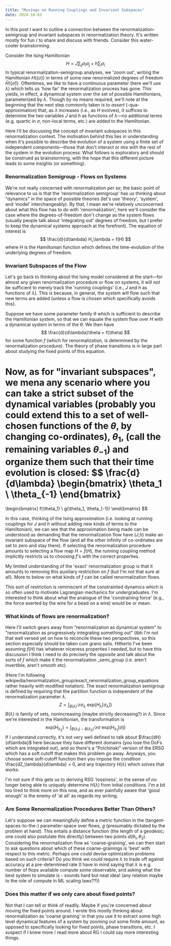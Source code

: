 ```yaml
---
title: "Musings on Running Couplings and Invariant Subspaces"
date: 2024-10-03
---
```


In this post I want to outline a connection between the renormalization-semigroup and invariant subspaces in renormalization theory. It's written mostly for fun / to share and discuss with friends.  Consider this water-cooler brainstorming.

Consider the Ising Hamiltonian
$$ H = J \sum_{ij} \sigma_i \sigma_j + h \sum_i \sigma_i $$
In typical renormalization-semigroup analyses, we 'zoom out', writing the Hamiltonian $H(\{\sigma\})$ in terms of some new renormalized degrees of freedom $\hat{H}(\{\hat{\sigma}\})$. Oftentimes, we like to have a continuous parameter (here we'll use $\lambda$) which tells us 'how far' the renormalization process has gone. This yields, in effect, a dynamical system over the set of possible Hamiltonians, parameterized by $\lambda$. Though by no means required, we'll note at the beginning that the next step commonly taken is to _assert_ (-qua-approximation) that, as $\lambda$ increases (i.e., as $H$ evolves), it suffices to determine the two variables $J$ and $h$ as functions of $\lambda$—no additional terms (e.g. quartic in $\sigma$, non-local terms, etc.) are added to the Hamiltonian.

Here I'll be discussing the concept of invariant subspaces in this renormalization context. The motivation behind this lies in understanding when it's possible to describe the evolution of a system using a finite set of independent components—those that don't interact or mix with the rest of the system in the evolution process. What follows is exploratory and should be construed as brainstorming, with the hope that this different picture leads to some insights (or something).

### Renormalization Semigroup - Flows on Systems
We're not really concerned with renormalization _per se_; the basic point of relevance to us is that the 'renormalization semigroup' has us thinking about "dynamics" in the space of possible theories (let's use 'theory', 'system', and 'model' interchangeably). By that, I mean we're relatively unconcerned about what this flow has to do with 'renormalization'; here we'll consider the case where the degrees-of-freedom don't change as the system flows (usually people talk about 'integrating out' degrees of freedom, but I prefer to keep the dynamical systems approach at the forefront). The equation of interest is
$$
\frac{d}{d\lambda} H_\lambda = f(H)
$$
where $H$ is the Hamiltonian function which defines the time-evolution of the underlying degrees of freedom.

### Invariant Subspaces of the Flow
Let's go back to thinking about the Ising model considered at the start—for almost any given renormalization procedure or flow on systems, it will _not_ be sufficient to merely track the 'running couplings' (i.e., $J$ and $h$ as functions of $\lambda$). This is because, in general, the system will flow such that new terms are added (unless a flow is chosen which specifically avoids this). 

Suppose we have some parameter family $\theta$ which is sufficient to describe the Hamiltonian system, so that we can equate the system flow over $H$ with a dynamical system in terms of the $\theta$. We then have
$$
\frac{d}{d\lambda}\theta = f(\theta)
$$
for some function $f$ (which for renormalization, is determined by the renormalization procedure). The theory of phase transitions is in large part about studying the fixed points of this equation.

Now, as for "invariant subspaces", we mena any scenario where you can take a strict subset of the dynamical variables (probably you could extend this to a set of well-chosen functions of the $\theta$, by changing co-ordinates),  $\theta_1$, (call the remaining variables $\theta_{-1}$) and organize them such that their time evolution is closed:
$$
\frac{d}{d\lambda} 
\begin{bmatrix} 
\theta_1 \\ 
\theta_{-1} 
\end{bmatrix} 
=
\begin{bmatrix} 
f(\theta_1) \\ 
g(\theta_1, \theta_{-1}) 
\end{bmatrix}
$$

In this case, thinking of the Ising approximation (i.e. looking at running couplings for $J$ and $h$ without adding new kinds of terms to the Hamiltonian), we can see that the approximation being made can be understood as demanding that the renormalization flow have ($J$,$h$) make an invariant subspace of the flow (and all the other infinity of co-ordinates are set to zero and stay there).  If selecting the renormalization procedure amounts to selecting a flow map $\dot{H} = f(H)$, the running coupling method implicitly restricts us to choosing $f$'s with the correct properties.

My limited understanding of the 'exact' renormalization group is that it amounts to removing this auxiliary restriction on $f$ (but I'm not that sure at all).  More to below on what kinds of $f$ can be called renormalization flows.

This sort of restriction is reminiscent of the constrainted dynamics which is so often used to motivate Lagrangian mechanics for undergraduates.  I'm interested to think about what the analogue of the 'constraining force' (e.g., the force exerted by the wire for a bead on a wire) would be or mean.

### What kinds of flows are renormalization?
Here I'll switch gears away from "renormalization as dynamical system" to "renormalization as progressively integrating something out" (tbh I'm not that well versed yet on how to reconcile these two perspectives, so this section especially should be taken cum grano salis. Hitherto I've been assuming $f(H)$ has whatever niceness properties I needed, but to have this discussion I think I need to do precisely the opposite and talk about the sorts of $f$ which make it the renormalization _semi_group (i.e. aren't invertible, aren't smooth etc).  

(Here I'm following wikipedia/renormalization_group/exact_renormalization_group_equations rather heavily with modified notation).  The exact renormalization semigroup is defined by requiring that the partition function is independent of the renormalization parameter $\lambda$.
$$
Z = \int_{B(\lambda)} \mathcal{D}\sigma_{\lambda} ~ \mathrm{exp}( H_{\lambda} \left[ \sigma_{\lambda} \right] )
$$
$B(\lambda)$ is family of sets, nonincreasing (maybe strictly decreasing?) in $\lambda$.
Since we're interested in the Hamiltonian, the transformation is
$$
\mathrm{exp}(H_{\lambda_2}) = \int_{B(\lambda_1) - B(\lambda_2)} \mathcal{D}\sigma ~ \mathrm{exp}( H_{\lambda_1} \left[ \sigma \right] )
$$
If I understand correctly, it's not very well defined to talk about $\frac{dH}{d\lambda}$ here because they have different domains (you lose the DoFs which are integrated out), and so there's a "Polchinski" version of the ERSG which has a soft cutoff that makes this problem go away.  Anyways, you choose some soft-cutoff function then you impose the condition \frac{dZ_\lambda}{d\lambda} = 0, and any trajectory $H(\lambda)$ which solves that works.

I'm not sure if this gets us to deriving RSG 'lossiness', in the sense of no longer being able to uniquely determine $H(\lambda)$ from initial conditions.  I'm a bit too tired to think more on this now, and as ever painfully aware that 'good enough' is the enemy of 'at all' as regards my writing.


### Are Some Renormalization Procedures Better Than Others?
Let's suppose we can meaningfully define a metric function in the (tangent-spaces-to-the-) parameter-space over flows, $g$ (presumably dictated by the problem at hand). This entails a distance function (the length of a geodesic; one could also postulate this directly) between two points $d(\theta_1, \theta_2)$.  Considering the renormalization flow as 'coarse-graining', we can then start to ask questions about which of these coarse-grainings is 'best' with respect to this metric.  Perhaps one could devise optimization problems based on such criteria?  Do you think we could require $\lambda$ to trade off against accuracy at a pre-determined rate (I have in mind saying that $\lambda$ is e.g. number of flops available compute some observable, and asking what the best system to simulate is - sounds hard but neat idea! (any relation maybe to the role of compute in ML scaling laws??))

### Does this matter if we only care about fixed points?
Not that I can tell or think of readily.  Maybe if you're concerned about moving the fixed points around.  I wrote this mostly thinking about renormalization as 'coarse graining' in that you use it to extract some high level dynamical features of a system by zooming out some finite amount, as opposed to specifically looking for fixed points, phase transitions, etc.  I suspect if I knew more / read more about RG I could say more interesting things.
